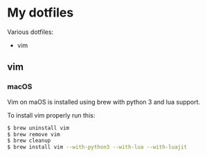 # My dotfiles
Various dotfiles:
* vim

## vim

### macOS
Vim on maOS is installed using brew with python 3 and lua support.

To install vim properly run this:

```bash
$ brew uninstall vim
$ brew remove vim
$ brew cleanup
$ brew install vim --with-python3 --with-lua --with-luajit
```
